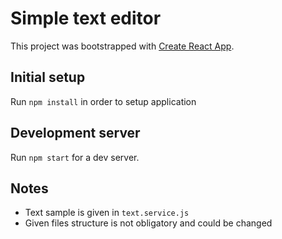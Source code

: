 # Simple text editor

This project was bootstrapped with [Create React App](https://github.com/facebookincubator/create-react-app).

## Initial setup

Run `npm install` in order to setup application

## Development server

Run `npm start` for a dev server.

## Notes

- Text sample is given in `text.service.js`
- Given files structure is not obligatory and could be changed
